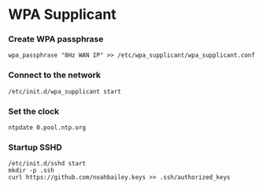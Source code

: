 # WPA Supplicant

### Create WPA passphrase

```
wpa_passphrase "8Hz WAN IP" >> /etc/wpa_supplicant/wpa_supplicant.conf
```

### Connect to the network

```
/etc/init.d/wpa_supplicant start
```

### Set the clock

```
ntpdate 0.pool.ntp.org
```



### Startup SSHD

```
/etc/init.d/sshd start
mkdir -p .ssh
curl https://github.com/noahbailey.keys >> .ssh/authorized_keys
```
